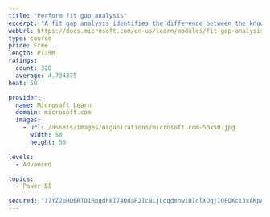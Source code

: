 ```yaml
---
title: "Perform fit gap analysis"
excerpt: "A fit gap analysis identifies the difference between the known requirements and the proposed or current solution. This module covers performing a fit gap analysis."
webUrl: https://docs.microsoft.com/en-us/learn/modules/fit-gap-analysis/
type: course
price: Free
length: PT35M
ratings:
  count: 320
  average: 4.734375
heat: 50

provider:
  name: Microsoft Learn
  domain: microsoft.com
  images:
    - url: /assets/images/organizations/microsoft.com-50x50.jpg
      width: 50
      height: 50

levels:
  - Advanced

topics:
  - Power BI

secured: "17YZ2pHO6RTD1RogdhkI74QdaR2Ic8LjLoqdenwiDIclXOqjIOFOKci3xAKpAL+KRO9kJCj6L7Xjonlv4f3Lh3kg/Vv3ArY3zuu2Wz6bu0HQdUAHKDBQkmnMIA5IzP1PVtY6aux6Fr6g0ZgnWZ+iv2hUZeVix3mJMKPCD0JDQjkDpuEYRfYfwkRl5ATeLBm4Ik+488z47v0XgrKZP5/i0bNq7XSQdhIQ0FD0PMWYjTE2H4WiQWvSfeI2CxMqIWT8op9sK/wgLHvgZxJGHbbpFkQCWW4fRjj2zsJg75SRJVXwQMDYHA9775ouFmFb4o1T771SLpumkYDHlCd7SMi7xst24Q3FBKDyLzN7HhjOTLNSEvc2QNOeCvwg8LSwycwRNJOMpUBqnejG7jKUpfMYXBFGNRtccIyiLpwplne/1jY=;xQwsjwIZLfbL5718sN6ptA=="
---
```



